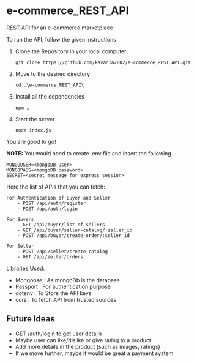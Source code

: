 # e-commerce_REST_API
REST API for an e-commerce marketplace

To run the API, follow the given instructions

1. Clone the Repository in your local computer
    ```
    git clone https://github.com/kavania2002/e-commerce_REST_API.git
    ```

2. Move to the desired directory
    ```
    cd .\e-commerce_REST_API\
    ```

3. Install all the dependencies
    ```
    npm i
    ```

4. Start the server
    ```
    node index.js
    ```

You are good to go!

<b>NOTE:</b> You would need to create .env file and insert the following

```
MONGOUSER=<mongoDB user>
MONGOPASS=<mongoDB password>
SECRET=<secret message for express session>
```

Here the list of APIs that you can fetch:

    For Authentication of Buyer and Seller
        - POST /api/auth/register
        - POST /api/auth/login

    For Buyers
        - GET /api/buyer/list-of-sellers
        - GET /api/buyer/seller-catalog/:seller_id
        - POST /api/buyer/create-order/:seller_id
    
    For Seller
        - POST /api/seller/create-catalog
        - GET /api/seller/orders


Libraries Used:

- Mongoose : As mongoDb is the database
- Passport : For authentication purpose
- dotenv : To Store the API keys
- cors : To fetch API from trusted sources

## Future Ideas

- GET /auth/login to get user details
- Maybe user can like/dislike or give rating to a product
- Add more details in the product (such as images, ratings)
- If we move further, maybe it would be great a payment system


